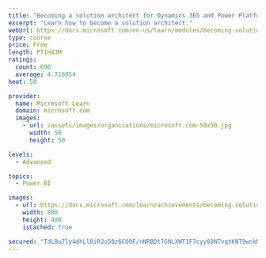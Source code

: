 ```yaml
---
title: "Becoming a solution architect for Dynamics 365 and Power Platform"
excerpt: "Learn how to become a solution architect."
webUrl: https://docs.microsoft.com/en-us/learn/modules/becoming-solution-architect/
type: course
price: Free
length: PT1H43M
ratings:
  count: 696
  average: 4.716954
heat: 50

provider:
  name: Microsoft Learn
  domain: microsoft.com
  images:
    - url: /assets/images/organizations/microsoft.com-50x50.jpg
      width: 50
      height: 50

levels:
  - Advanced

topics:
  - Power BI

images:
  - url: https://docs.microsoft.com/learn/achievements/becoming-solution-architect-social.png
    width: 800
    height: 400
    isCached: true

secured: "TdLBu7ly4dhLlRiRJu50z6CO0F/nNRBDt7GNLXWT1F7cyy03NTvqtKNT9wnkMgt2Whk2o8Sciy/Li9U1QijRSF0d5PVi/Y5V4Wu52egJh9LIvNKZo8epSdBdndy+nkPJ2Rjdmw5THNUpKUEJOhHIQurA7eWoP813cwY8fikHy6OI6JeXhM1utLdlcQHk9KZqRZB2zQxWqtK65JOIKW49JzLnxvbStQBGEp74lyDnv/FWUTEwzsrMaPEzEDs0utw3qccBBPRe1aU/HanCAL5e4UyzaySQztE4y0fxF1vMTY9435zQVRZyuj68MoA9/Be/J+FQU/q1ekZjDt8aPjj6RfGgOXpw+fTK2tTtUCWZgNz5giOSGF22zRrDRwyiNfhKYfW9HrNqWrkv4Twzi8b0flp/sCt721gqr5Agy3I1GSY=;ZhmYa/tOqUnUyD1s+mb3uA=="
---
```


